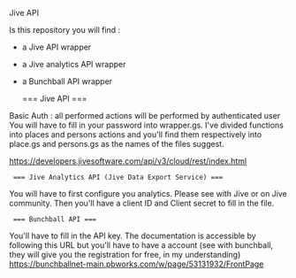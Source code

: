 Jive API


Is this repository you will find :
- a Jive API wrapper 
- a Jive analytics API wrapper
- a Bunchball API wrapper


     === Jive API ===

Basic Auth : all performed actions will be performed by authenticated user
You will have to fill in your password into wrapper.gs.
I've divided functions into places and persons actions and you'll find them respectively into place.gs and persons.gs as the names of the files suggest.

https://developers.jivesoftware.com/api/v3/cloud/rest/index.html


     === Jive Analytics API (Jive Data Export Service) ===
     
You will have to first configure you analytics. Please see with Jive or on Jive community.
Then you'll have a client ID and Client secret to fill in the file.

     === Bunchball API ===
     
You'll have to fill in the API key. 
The documentation is accessible by following this URL but you'll have to have a account (see with bunchball, they will give you the registration for free, in my understanding)
https://bunchballnet-main.pbworks.com/w/page/53131932/FrontPage
